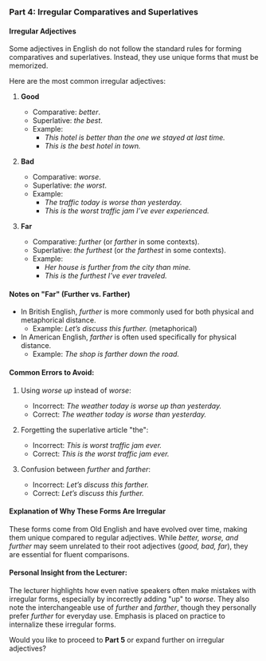 ### Part 4: **Irregular Comparatives and Superlatives**

#### Irregular Adjectives

Some adjectives in English do not follow the standard rules for forming comparatives and superlatives. Instead, they use unique forms that must be memorized.

Here are the most common irregular adjectives:

1. **Good**
    
    - Comparative: _better_.
    - Superlative: _the best_.
    - Example:
        - _This hotel is better than the one we stayed at last time._
        - _This is the best hotel in town._
2. **Bad**
    
    - Comparative: _worse_.
    - Superlative: _the worst_.
    - Example:
        - _The traffic today is worse than yesterday._
        - _This is the worst traffic jam I’ve ever experienced._
3. **Far**
    
    - Comparative: _further_ (or _farther_ in some contexts).
    - Superlative: _the furthest_ (or _the farthest_ in some contexts).
    - Example:
        - _Her house is further from the city than mine._
        - _This is the furthest I’ve ever traveled._

#### Notes on "Far" (Further vs. Farther)

- In British English, _further_ is more commonly used for both physical and metaphorical distance.
    - Example: _Let’s discuss this further._ (metaphorical)
- In American English, _farther_ is often used specifically for physical distance.
    - Example: _The shop is farther down the road._

#### Common Errors to Avoid:

1. Using _worse up_ instead of _worse_:
    
    - Incorrect: _The weather today is worse up than yesterday._
    - Correct: _The weather today is worse than yesterday._
2. Forgetting the superlative article "the":
    
    - Incorrect: _This is worst traffic jam ever._
    - Correct: _This is the worst traffic jam ever._
3. Confusion between _further_ and _farther_:
    
    - Incorrect: _Let’s discuss this farther._
    - Correct: _Let’s discuss this further._

#### Explanation of Why These Forms Are Irregular

These forms come from Old English and have evolved over time, making them unique compared to regular adjectives. While _better, worse, and further_ may seem unrelated to their root adjectives (_good, bad, far_), they are essential for fluent comparisons.

#### Personal Insight from the Lecturer:

The lecturer highlights how even native speakers often make mistakes with irregular forms, especially by incorrectly adding "up" to _worse_. They also note the interchangeable use of _further_ and _farther_, though they personally prefer _further_ for everyday use. Emphasis is placed on practice to internalize these irregular forms.

Would you like to proceed to **Part 5** or expand further on irregular adjectives?